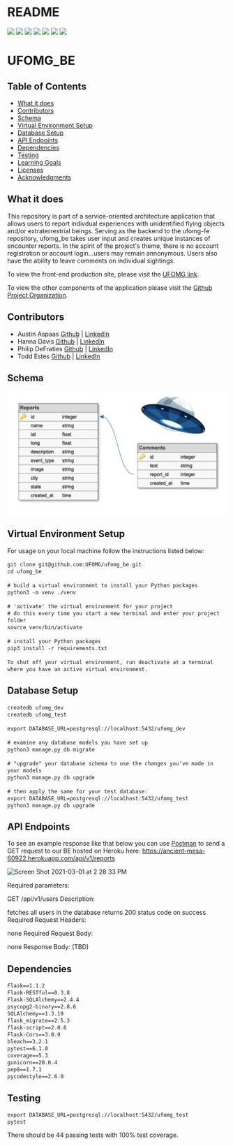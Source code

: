 # README
<!-- Shields -->
![](https://img.shields.io/badge/Python-v3.9-blue)
![](https://img.shields.io/badge/Framework-Flask-yellow)
![](https://img.shields.io/badge/DB-PostgreSQL-blue)
![](https://img.shields.io/travis/com/UFOMG/ufomg_be)
![](https://img.shields.io/github/contributors/UFOMG/ufomg_be)
![](https://img.shields.io/badge/UFOMG-BE-green)
![](https://img.shields.io/github/issues/UFOMG/ufomg_be)
# UFOMG_BE

## Table of Contents
  - [What it does](#what-it-does)
  - [Contributors](#contributors)
  - [Schema](#schema)
  - [Virtual Environment Setup](#virtual-environment-setup)
  - [Database Setup](#database-setup)
  - [API Endpoints](#api-endpoints)
  - [Dependencies](#dependencies)
  - [Testing](#testing)
  - [Learning Goals](#learning-goals)
  - [Licenses](#licenses)
  - [Acknowledgments](#acknowledgments)

## What it does

This repository is part of a service-oriented architecture application that allows users to report indivdual experiences with unidentified flying objects and/or extraterrestrial beings. Serving as the backend to the ufomg-fe repository, ufomg_be takes user input and creates unique instances of encounter reports. In the spirit of the project's theme, there is no account registration or account login...users may remain annonymous. Users also have the ability to leave comments on individual sightings.

To view the front-end production site, please visit the [UFOMG link](http://ufomfg.herokuapp.com/).

To view the other components of the application please visit the [Github Project Organization](https://github.com/UFOMG).

## Contributors

- Austin Aspaas  [Github](https://gist.github.com/evilaspaas1) | [LinkedIn](https://www.linkedin.com/in/austin-aspaas-4626611bb/)
- Hanna Davis  [Github](https://github.com/Oxalisviolacea) | [LinkedIn](https://www.linkedin.com/in/hanna-davis/)
- Philip DeFraties  [Github](https://github.com/philipdefraties) | [LinkedIn](https://www.linkedin.com/in/philip-defraties/)
- Todd Estes  [Github](https://github.com/Todd-Estes) | [LinkedIn](https://www.linkedin.com/in/toddwestes/)

## Schema
![reports and comments table](https://github.com/UFOMG/ufomg_be/blob/main/schema_diagram.png)
  
## Virtual Environment Setup

For usage on your local machine follow the instructions listed below:

```
git clone git@github.com:UFOMG/ufomg_be.git
cd ufomg_be

# build a virtual environment to install your Python packages
python3 -m venv ./venv

# 'activate' the virtual environment for your project
# do this every time you start a new terminal and enter your project folder
source venv/bin/activate

# install your Python packages
pip3 install -r requirements.txt

To shut off your virtual environment, run deactivate at a terminal where you have an active virtual environment.
```

## Database Setup

```
createdb ufomg_dev
createdb ufomg_test

export DATABASE_URL=postgresql://localhost:5432/ufomg_dev

# examine any database models you have set up
python3 manage.py db migrate

# "upgrade" your database schema to use the changes you've made in your models
python3 manage.py db upgrade

# then apply the same for your test database:
export DATABASE_URL=postgresql://localhost:5432/ufomg_test
python3 manage.py db upgrade

```
## API Endpoints

To see an example response like that below you can use [Postman](https://www.postman.com/) to send a GET request to our BE hosted on Heroku here: https://ancient-mesa-60922.herokuapp.com/api/v1/reports

![Screen Shot 2021-03-01 at 2 28 33 PM](https://user-images.githubusercontent.com/66448493/109561749-d7435b00-7a9a-11eb-8dc7-418175c5b755.png)


Required parameters:

GET /api/v1/users
Description:

fetches all users in the database
returns 200 status code on success
Required Request Headers:

none
Required Request Body:

none
Response Body: (TBD)


## Dependencies
```
Flask==1.1.2
Flask-RESTful==0.3.8
Flask-SQLAlchemy==2.4.4
psycopg2-binary==2.8.6
SQLAlchemy==1.3.19
flask_migrate==2.5.3
flask-script==2.0.6
Flask-Cors==3.0.9
bleach==3.2.1
pytest==6.1.0
coverage==5.3
gunicorn==20.0.4
pep8==1.7.1
pycodestyle==2.6.0
```  
  
## Testing
```
export DATABASE_URL=postgresql://localhost:5432/ufomg_test
pytest
```
There should be 44 passing tests with 100% test coverage.
